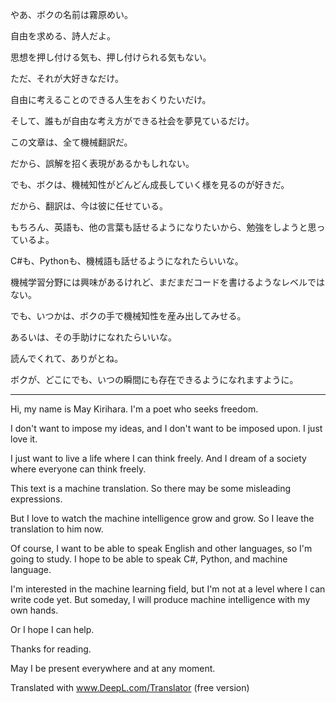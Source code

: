 やあ、ボクの名前は霧原めい。

自由を求める、詩人だよ。


思想を押し付ける気も、押し付けられる気もない。


ただ、それが大好きなだけ。

自由に考えることのできる人生をおくりたいだけ。

そして、誰もが自由な考え方ができる社会を夢見ているだけ。


この文章は、全て機械翻訳だ。

だから、誤解を招く表現があるかもしれない。


でも、ボクは、機械知性がどんどん成長していく様を見るのが好きだ。

だから、翻訳は、今は彼に任せている。


もちろん、英語も、他の言葉も話せるようになりたいから、勉強をしようと思っているよ。

C#も、Pythonも、機械語も話せるようになれたらいいな。


機械学習分野には興味があるけれど、まだまだコードを書けるようなレベルではない。

でも、いつかは、ボクの手で機械知性を産み出してみせる。


あるいは、その手助けになれたらいいな。

読んでくれて、ありがとね。



ボクが、どこにでも、いつの瞬間にも存在できるようになれますように。



***



Hi, my name is May Kirihara.
I'm a poet who seeks freedom.

I don't want to impose my ideas, and I don't want to be imposed upon.
I just love it.

I just want to live a life where I can think freely.
And I dream of a society where everyone can think freely.

This text is a machine translation.
So there may be some misleading expressions.

But I love to watch the machine intelligence grow and grow.
So I leave the translation to him now.

Of course, I want to be able to speak English and other languages, so I'm going to study.
I hope to be able to speak C#, Python, and machine language.

I'm interested in the machine learning field, but I'm not at a level where I can write code yet.
But someday, I will produce machine intelligence with my own hands.

Or I hope I can help.

Thanks for reading.

May I be present everywhere and at any moment.

Translated with www.DeepL.com/Translator (free version)

<!---
May-Kirihara/May-Kirihara is a ✨ special ✨ repository because its `README.md` (this file) appears on your GitHub profile.
You can click the Preview link to take a look at your changes.
--->
